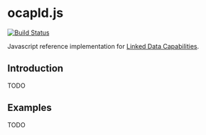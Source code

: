 ocapld.js
=========

[![Build Status](https://travis-ci.org/digitalbazaar/ocapld.js.png?branch=master)](https://travis-ci.org/digitalbazaar/ocapld.js)

Javascript reference implementation for
[Linked Data Capabilities](https://w3c-ccg.github.io/ocap-ld/).

Introduction
------------

TODO

Examples
--------

TODO
